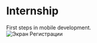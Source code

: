# Internship
First steps in mobile development.\
![Экран Регистрации](https://github.com/RekaEva/Internship/assets/104134879/4790becc-1d12-4bea-ba80-9586c4fae1db)

